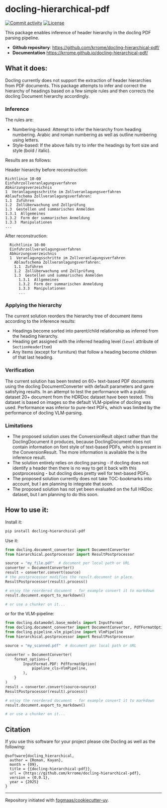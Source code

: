 # docling-hierarchical-pdf

[![Commit activity](https://img.shields.io/github/commit-activity/m/krrome/docling-hierarchical-pdf)](https://img.shields.io/github/commit-activity/m/krrome/docling-hierarchical-pdf)
[![License](https://img.shields.io/github/license/krrome/docling-hierarchical-pdf)](https://img.shields.io/github/license/krrome/docling-hierarchical-pdf)

This package enables inference of header hierarchy in the docling PDF parsing pipeline.

- **Github repository**: <https://github.com/krrome/docling-hierarchical-pdf/>
- **Documentation** <https://krrome.github.io/docling-hierarchical-pdf/>

## What it does:

Docling currently does not support the extraction of header hierarchies from PDF documents. This package attempts to infer and correct the hierarchy of headings based on a few simple rules and then corrects the docling Document hierarchy accordingly.

### Inference

The rules are:
 - Numbering-based: Attempt to infer the hierarchy from heading numbering. Arabic and roman numbering as well as outline numbering using letters.
 - Style-based: If the above fails try to infer the headings by font size and style (bold / italic).

Results are as follows:

Header hierarchy before reconstruction:

```
Richtlinie 10-00
Einfuhrzollveranlagungsverfahren
Abkürzungsverzeichnis
1  Veranlagungsschritte im Zollveranlagungsverfahren
Ablaufschema Zollveranlagungsverfahren:
1.1  Zuführen
1.2  Zollüberwachung und Zollprüfung
1.3  Gestellen und summarisches Anmelden
1.3.1  Allgemeines
1.3.2  Form der summarischen Anmeldung
1.3.3  Manipulationen
...
```

After reconstruction:
```
  Richtlinie 10-00
  Einfuhrzollveranlagungsverfahren
  Abkürzungsverzeichnis
  1  Veranlagungsschritte im Zollveranlagungsverfahren
    Ablaufschema Zollveranlagungsverfahren:
    1.1  Zuführen
    1.2  Zollüberwachung und Zollprüfung
    1.3  Gestellen und summarisches Anmelden
      1.3.1  Allgemeines
      1.3.2  Form der summarischen Anmeldung
      1.3.3  Manipulationen
      ...
```

### Applying the hierarchy

The current solution reorders the hierarchy tree of document items according to the inference results:
 - Headings become sorted into parent/child relationship as inferred from the heading hierarchy.
 - Heading get assigned with the inferred heading level (`level` attribute of `SectionHeaderItem`)
 - Any Items (except for furniture) that follow a heading become children of that last heading.

### Verification
The current solution has been tested on 60+ text-based PDF documents using the docling DocumentConverter with default parameters and gave satisfying results. In an attempt to test the performance with a public dataset 20+ document from the HDRDoc dataset have been tested. This dataset is based on images so the default VLM-pipeline of docling was used. Performance was inferior to pure-text PDFs, which was limited by the performance of docling VLM-parsing.

### Limitations
- The proposed solution uses the ConversionReult object rather than the DoclingDocument it produces, because DoclingDocument does not contain information on font style of text-based PDFs, which is present in the ConversionResult. The more information is available the is the inference result.
- The solution entirely relies on docling parsing - if docling does not identify a header then there is no way to get it back with this postprocessing - but docling does pretty well for text-based PDFs.
- The proposed solution currently does not take TOC-bookmarks into account, but I am planning to integrate that soon.
- The proposed solution has not yet been evaluated on the full HRDoc dataset, but I am planning to do this soon.

## How to use it:

Install it:
```bash
pip install docling-hierarchical-pdf
```

Use it:
```python
from docling.document_converter import DocumentConverter
from hierarchical.postprocessor import ResultPostprocessor

source = "my_file.pdf"  # document per local path or URL
converter = DocumentConverter()
result = converter.convert(source)
# the postprocessor modifies the result.document in place.
ResultPostprocessor(result).process()

# enjoy the reordered document - for example convert it to markdown
result.document.export_to_markdown()

# or use a chunker on it...
```

or for the VLM-pipeline:

```python
from docling.datamodel.base_models import InputFormat
from docling.document_converter import DocumentConverter, PdfFormatOption
from docling.pipeline.vlm_pipeline import VlmPipeline
from hierarchical.postprocessor import ResultPostprocessor

source = "my_scanned.pdf"  # document per local path or URL

converter = DocumentConverter(
    format_options={
        InputFormat.PDF: PdfFormatOption(
            pipeline_cls=VlmPipeline,
        ),
    }
)
result = converter.convert(source=source)
ResultPostprocessor(result).process()

# enjoy the reordered document - for example convert it to markdown
result.document.export_to_markdown()

# or use a chunker on it...
```

## Citation

If you use this software for your project please cite Docling as well as the following:

```
@software{docling_hierarchical,
  author = {Roman, Kayan},
  month = {09},
  title = {{docling-hierarchical-pdf}},
  url = {https://github.com/krrome/docling-hierarchical-pdf},
  version = {0.0.1},
  year = {2025}
}
```

---

Repository initiated with [fpgmaas/cookiecutter-uv](https://github.com/fpgmaas/cookiecutter-uv).
